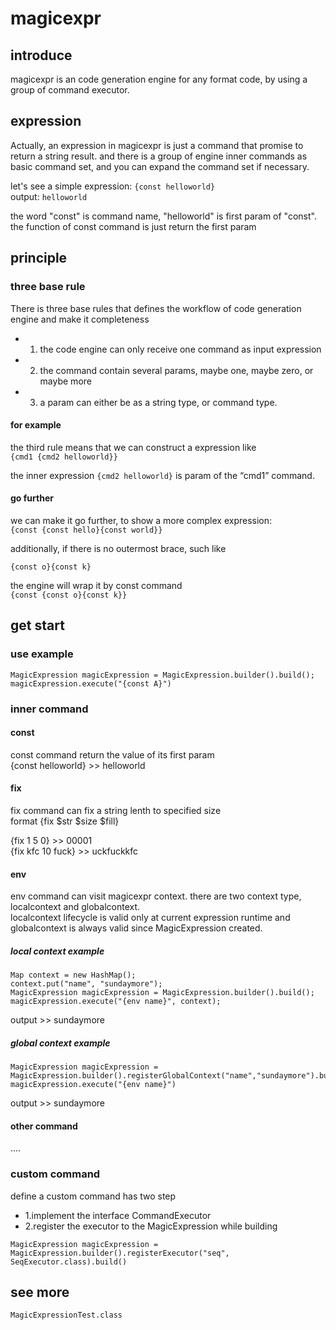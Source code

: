 # magicexpr

## introduce
magicexpr is an code generation engine for any format code, by using a group of command executor.

## expression 

Actually, an expression in magicexpr is just a command that promise to return a string result. and there is a group of engine inner commands as basic command set, and you can expand the command set if necessary.  

let's see a simple expression: 
  ```{const helloworld}```    
output: 
  ```helloworld```  

the word "const" is command name, "helloworld" is first param of "const". the function of const command is just return the first param  

## principle
### three base rule
There is three base rules that defines the workflow of code generation engine and make it completeness  

- 1. the code engine can only receive one command as input expression
- 2. the command contain several params, maybe one, maybe zero, or maybe more
- 3. a param can either be as a string type, or command type.

#### for example
the third rule means that we can construct a expression like  
  ```{cmd1 {cmd2 helloworld}}```  

the inner expression ```{cmd2 helloworld}``` is param of the “cmd1” command.  

#### go further 
we can make it go further, to show a more complex expression:  
  ```{const {const hello}{const world}} ```  


additionally, if there is no outermost brace, such like   

  ```{const o}{const k}```  


the engine will wrap it by const command  
  ```{const {const o}{const k}}```



## get start


### use example
```
MagicExpression magicExpression = MagicExpression.builder().build();
magicExpression.execute("{const A}")
```  

### inner command
#### const

const command return the value of its first param  
{const helloworld}  >> helloworld

#### fix

fix command can fix a string lenth to specified size  
format {fix $str $size $fill}  

{fix 1 5 0}  >> 00001  
{fix kfc 10 fuck}  >> uckfuckkfc

#### env
env command can visit magicexpr context. there are two context type, localcontext and globalcontext.  
localcontext lifecycle is valid only at current expression runtime and globalcontext is always valid since MagicExpression created.  

##### local context example

```
Map context = new HashMap();
context.put("name", "sundaymore");
MagicExpression magicExpression = MagicExpression.builder().build();
magicExpression.execute("{env name}", context);
```
output >> sundaymore


##### global context example
  
```
MagicExpression magicExpression = MagicExpression.builder().registerGlobalContext("name","sundaymore").build();
magicExpression.execute("{env name}")
```
output >> sundaymore  


#### other command

....



### custom command
define a custom command has two step
- 1.implement the interface CommandExecutor
- 2.register the executor to the MagicExpression while building
 
```
MagicExpression magicExpression = MagicExpression.builder().registerExecutor("seq", SeqExecutor.class).build()

```

## see more
```MagicExpressionTest.class``` 
